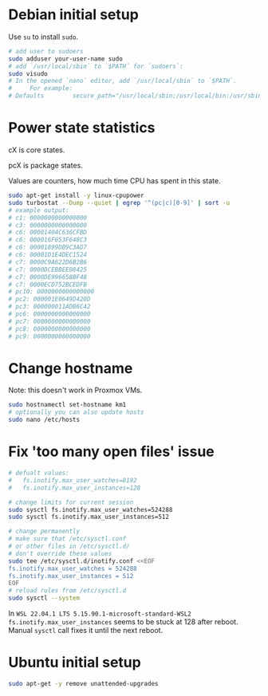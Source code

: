 
# Debian initial setup

Use `su` to install `sudo`.

```bash
# add user to sudoers
sudo adduser your-user-name sudo
# add `/usr/local/sbin` to `$PATH` for `sudoers`:
sudo visudo
# In the opened `nano` editor, add `/usr/local/sbin` to `$PATH`.
#     For example:
# Defaults        secure_path="/usr/local/sbin:/usr/local/bin:/usr/sbin:/usr/bin:/sbin:/bin:/usr/local/sbin"
```

# Power state statistics

cX is core states.

pcX is package states.

Values are counters, how much time CPU has spent in this state.

```bash
sudo apt-get install -y linux-cpupower
sudo turbostat --Dump --quiet | egrep '^(pc|c)[0-9]' | sort -u
# example output:
# c1: 0000000000000000
# c3: 0000000000000000
# c6: 00001404C636CFBD
# c6: 000016F653F648C3
# c6: 00001899DB9C3AD7
# c6: 00001D1E4DEC1524
# c7: 0000C9A622D6B2B6
# c7: 0000DCEBBEE08425
# c7: 0000DE996658BF48
# c7: 0000ECD752BCEDFB
# pc10: 0000000000000000
# pc2: 000001E0649D420D
# pc3: 000000011ADB6C42
# pc6: 0000000000000000
# pc7: 0000000000000000
# pc8: 0000000000000000
# pc9: 0000000000000000
```

# Change hostname

Note: this doesn't work in Proxmox VMs.

```bash
sudo hostnamectl set-hostname km1
# optionally you can also update hosts
sudo nano /etc/hosts
```

# Fix 'too many open files' issue

```bash
# defualt values:
#   fs.inotify.max_user_watches=8192
#   fs.inotify.max_user_instances=128

# change limits for current session
sudo sysctl fs.inotify.max_user_watches=524288
sudo sysctl fs.inotify.max_user_instances=512

# change permanently
# make sure that /etc/sysctl.conf
# or other files in /etc/sysctl.d/
# don't override these values
sudo tee /etc/sysctl.d/inotify.conf <<EOF
fs.inotify.max_user_watches = 524288
fs.inotify.max_user_instances = 512
EOF
# reload rules from /etc/sysctl.d
sudo sysctl --system
```

In `WSL 22.04.1 LTS 5.15.90.1-microsoft-standard-WSL2`
`fs.inotify.max_user_instances` seems to be stuck at 128 after reboot.
Manual `sysctl` call fixes it until the next reboot.

# Ubuntu initial setup

```bash
sudo apt-get -y remove unattended-upgrades
```
